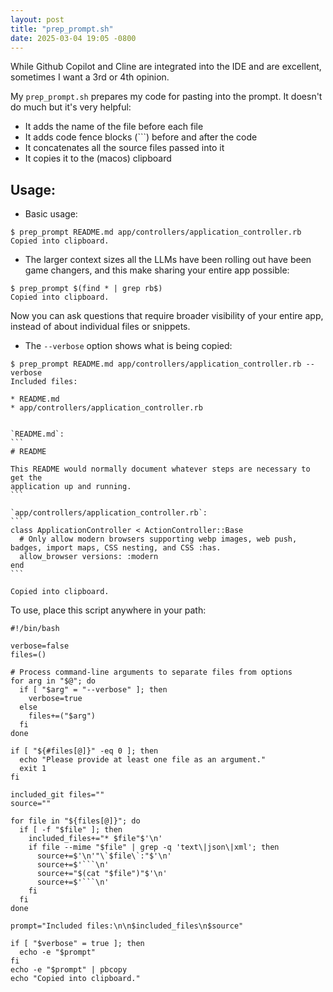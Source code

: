 ```yaml
---
layout: post
title: "prep_prompt.sh"
date: 2025-03-04 19:05 -0800
---
```


While Github Copilot and Cline are integrated into the IDE and are excellent, sometimes I want a 3rd or 4th opinion.

My `prep_prompt.sh` prepares my code for pasting into the prompt. It doesn't do much but it's very helpful:

* It adds the name of the file before each file
* It adds code fence blocks (```) before and after the code
* It concatenates all the source files passed into it
* It copies it to the (macos) clipboard

## Usage:

* Basic usage:

<pre class="language-bash"><code>$ prep_prompt README.md app/controllers/application_controller.rb
Copied into clipboard.
</code></pre>

* The larger context sizes all the LLMs have been rolling out have been game changers, and this make sharing your entire app possible:

<pre class="language-bash"><code>$ prep_prompt $(find * | grep rb$)
Copied into clipboard.
</code></pre>

Now you can ask questions that require broader visibility of your entire app, instead of about individual files or snippets.

* The `--verbose` option shows what is being copied:

<pre class="language-ruby"><code>$ prep_prompt README.md app/controllers/application_controller.rb --verbose
Included files:

* README.md
* app/controllers/application_controller.rb


`README.md`:
```
# README

This README would normally document whatever steps are necessary to get the
application up and running.
```

`app/controllers/application_controller.rb`:
```
class ApplicationController < ActionController::Base
  # Only allow modern browsers supporting webp images, web push, badges, import maps, CSS nesting, and CSS :has.
  allow_browser versions: :modern
end
```

Copied into clipboard.
</code></pre>

To use, place this script anywhere in your path:

<pre class="language-bash code-block-copyable"><code>#!/bin/bash

verbose=false
files=()

# Process command-line arguments to separate files from options
for arg in "$@"; do
  if [ "$arg" = "--verbose" ]; then
    verbose=true
  else
    files+=("$arg")
  fi
done

if [ "${#files[@]}" -eq 0 ]; then
  echo "Please provide at least one file as an argument."
  exit 1
fi

included_git files=""
source=""

for file in "${files[@]}"; do
  if [ -f "$file" ]; then
    included_files+="* $file"$'\n'
    if file --mime "$file" | grep -q 'text\|json\|xml'; then
      source+=$'\n'"\`$file\`:"$'\n'
      source+=$'```\n'
      source+="$(cat "$file")"$'\n'
      source+=$'```\n'
    fi
  fi
done

prompt="Included files:\n\n$included_files\n$source"

if [ "$verbose" = true ]; then
  echo -e "$prompt"
fi
echo -e "$prompt" | pbcopy
echo "Copied into clipboard."
</code></pre>